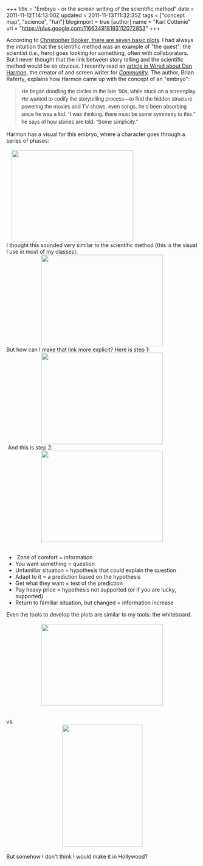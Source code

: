 +++
title = "Embryo - or the screen writing of the scientific method"
date = 2011-11-12T14:13:00Z
updated = 2011-11-13T11:32:35Z
tags = ["concept  map", "science", "fun"]
blogimport = true 
[author]
	name = "Karl Cottenie"
	uri = "https://plus.google.com/116634918193112072853"
+++

According to <a href="http://books.google.ca/books/about/The_seven_basic_plots.html?id=tujDvUEpY10C&amp;redir_esc=y">Christopher Booker, there are seven basic plots</a>. I had always the intuition that the scientific method was an example of "the quest": the scientist (i.e., hero) goes looking for something, often with collaborators. But I never thought that the link between story telling and the scientific method would be so obvious. I recently read an <a href="http://www.wired.com/magazine/2011/09/mf_harmon/all/1">article in Wired about Dan Harmon</a>, the creator of and screen writer for <i><a href="http://en.wikipedia.org/wiki/Community_(TV_series)">Community</a></i>. The author, Brian Raferty, explains how Harmon came up with the concept of an "embryo":<br /><blockquote class="tr_bq"><span class="Apple-style-span" style="background-color: white; color: #333333; font-family: Arial, Verdana, sans-serif; font-size: 14px; line-height: 20px;">He began doodling the circles in the late ’90s, while stuck on a screenplay. He wanted to codify the storytelling process—to find the hidden structure powering the movies and TV shows, even songs, he’d been absorbing since he was a kid. “I was thinking, there must be some symmetry to this,” he says of how stories are told. “Some simplicity.”&nbsp;</span></blockquote>Harmon has a visual for this embryo, where a character goes through a series of phases:<br /><div class="separator" style="clear: both; text-align: center;"><br /></div><a href="http://2.bp.blogspot.com/-i8hiijmJ5gY/Tr762dAadxI/AAAAAAAAAUA/0jKG-LybtP4/s1600/Embryo-screenwriter.jpg" imageanchor="1" style="margin-left: 1em; margin-right: 1em;"><img border="0" height="240" src="http://2.bp.blogspot.com/-i8hiijmJ5gY/Tr762dAadxI/AAAAAAAAAUA/0jKG-LybtP4/s320/Embryo-screenwriter.jpg" width="320" /></a><br /><div class="separator" style="clear: both; text-align: left;">I thought this sounded very similar to the scientific method (this is the visual I use in most of my classes):</div><div class="separator" style="clear: both; text-align: center;"><a href="http://3.bp.blogspot.com/-NzBDH_JMbds/Tr762NOT3wI/AAAAAAAAAT4/NgxfTyZWjlQ/s1600/Scientificmethod-boringversion.jpg" imageanchor="1" style="margin-left: 1em; margin-right: 1em;"><img border="0" height="240" src="http://3.bp.blogspot.com/-NzBDH_JMbds/Tr762NOT3wI/AAAAAAAAAT4/NgxfTyZWjlQ/s320/Scientificmethod-boringversion.jpg" width="320" /></a></div><div class="separator" style="clear: both; text-align: left;">But how can I make that link more explicit? Here is step 1:</div><div class="separator" style="clear: both; text-align: center;"><a href="http://3.bp.blogspot.com/-5qhyET9Cax0/Tr76272NwEI/AAAAAAAAAUQ/cKHgX6qw9iA/s1600/Scientificmethod-screenwriterversion1.jpg" imageanchor="1" style="margin-left: 1em; margin-right: 1em;"><img border="0" height="240" src="http://3.bp.blogspot.com/-5qhyET9Cax0/Tr76272NwEI/AAAAAAAAAUQ/cKHgX6qw9iA/s320/Scientificmethod-screenwriterversion1.jpg" width="320" /></a></div>&nbsp;And this is step 2:<br /><div class="separator" style="clear: both; text-align: center;"><a href="http://2.bp.blogspot.com/-VX9RdHdINPc/Tr762uOOscI/AAAAAAAAAUI/Z-7NDrw2TlY/s1600/Scientificmethod-screenwriterversion2.jpg" imageanchor="1" style="margin-left: 1em; margin-right: 1em;"><img border="0" height="240" src="http://2.bp.blogspot.com/-VX9RdHdINPc/Tr762uOOscI/AAAAAAAAAUI/Z-7NDrw2TlY/s320/Scientificmethod-screenwriterversion2.jpg" width="320" /></a></div><br /><ul><li>&nbsp;Zone of comfort = information</li><li>You want something = question</li><li>Unfamiliar situation = hypothesis that could explain the question</li><li>Adapt to it = a prediction based on the hypothesis</li><li>Get what they want = test of the prediction</li><li>Pay heavy price = hypothesis not supported (or if you are lucky, supported)</li><li>Return to familiar situation, but changed = information increase</li></ul><div>Even the tools to develop the plots are similar to my tools: the whiteboard.</div><div><br /></div><div class="separator" style="clear: both; text-align: center;"><a href="http://www.wired.com/magazine/wp-content/images/19-10/mf_harmon3_f.jpg" imageanchor="1" style="margin-left: 1em; margin-right: 1em;"><img border="0" height="213" src="http://www.wired.com/magazine/wp-content/images/19-10/mf_harmon3_f.jpg" width="320" /></a></div><div><br /></div><br />vs.<br /><div class="separator" style="clear: both; text-align: center;"><a href="http://4.bp.blogspot.com/-qcaw8krHr-c/TjFx7-QO3gI/AAAAAAAAATk/Lx1CJkUBd74/s1600/photo+%25282%2529.JPG" imageanchor="1" style="margin-left: 1em; margin-right: 1em;"><img border="0" height="320" src="http://4.bp.blogspot.com/-qcaw8krHr-c/TjFx7-QO3gI/AAAAAAAAATk/Lx1CJkUBd74/s320/photo+%25282%2529.JPG" width="211" /></a></div><br />But somehow I don't think I would make it in Hollywood?
